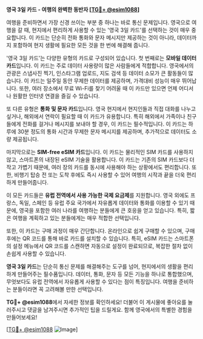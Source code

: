 **영국 3일 카드 - 여행의 완벽한 동반자 [[TG💪+ @esim1088](https://t.me/s/esim1088)]**

여행을 준비하면서 가장 신경 쓰이는 부분 중 하나는 바로 통신 문제입니다. 영국으로 여행을 갈 때, 현지에서 편리하게 사용할 수 있는 '영국 3일 카드'를 선택하는 것이 매우 중요합니다. 이 카드는 단순히 전화 통화와 문자 메시지만 제공하는 것이 아니라, 데이터까지 포함하여 현지 생활에 필요한 모든 것을 한 번에 해결해 줍니다.

'영국 3일 카드'는 다양한 유형의 카드로 구성되어 있습니다. 첫 번째로는 **모바일 데이터 카드**입니다. 이 카드는 주로 데이터 사용량이 많은 사람들에게 적합합니다. 영국에서의 관광은 스냅사진 찍기, 인스타그램 업로드, 지도 검색 등 데이터 소모가 큰 활동들이 많습니다. 이 카드는 일주일 동안 무제한 데이터를 제공하며, 가격대비 성능이 매우 뛰어납니다. 또한, 여러 장소에서 무료 Wi-Fi를 찾기 어려울 때 이 카드만 있으면 언제 어디서나 원활한 인터넷 연결을 즐길 수 있습니다.

또 다른 유형은 **통화 및 문자 카드**입니다. 영국 현지에서 현지인들과 직접 대화를 나누고 싶거나, 해외에서 연락이 필요할 때 이 카드가 유용합니다. 특히 해외에서 가족이나 친구들에게 전화를 걸거나 메시지를 보내야 할 경우, 이 카드는 필수적입니다. 이 카드는 하루에 30분 정도의 통화 시간과 무제한 문자 메시지를 제공하며, 추가적으로 데이터도 소량 제공됩니다.

마지막으로는 **SIM-free eSIM 카드**입니다. 이 카드는 물리적인 SIM 카드를 사용하지 않고, 스마트폰의 내장된 eSIM 기술을 활용합니다. 이 카드는 기존의 SIM 카드보다 더 작고 가볍기 때문에, 여러 장의 카드를 동시에 사용해야 하는 상황에서도 편리합니다. 또한, 비행기 탑승 전 또는 도착 후에도 즉시 사용할 수 있어 여행의 시작과 끝을 더욱 편리하게 만들어줍니다.

이 모든 카드들은 **유럽 전역에서 사용 가능한 국제 요금제**를 지원합니다. 영국 외에도 프랑스, 독일, 스페인 등 유럽 주요 국가에서 자유롭게 데이터와 통화를 이용할 수 있기 때문에, 영국을 포함한 여러 나라를 여행하는 분들에게 큰 호응을 얻고 있습니다. 특히, 짧은 여행을 계획하고 있는 분들에게는 매우 적합한 선택입니다.

또한, 이 카드는 구매 과정이 매우 간단합니다. 온라인으로 쉽게 구매할 수 있으며, 구매 후에는 QR 코드를 통해 바로 카드를 설치할 수 있습니다. 특히, eSIM 카드는 스마트폰의 설정 메뉴에서 QR 코드를 스캔하면 자동으로 설정이 완료되므로, 복잡한 절차 없이 손쉽게 사용할 수 있습니다.

**영국 3일 카드**는 단순히 통신 문제를 해결해주는 도구를 넘어, 현지에서의 생활을 편리하게 만들어주는 필수품입니다. 데이터, 통화, 문자 등 모든 기능을 하나로 통합했으며, 무엇보다도 유럽 전역에서 자유롭게 사용할 수 있다는 점이 특징입니다. 여행을 준비하는 분들이라면 꼭 고려해볼 만한 선택입니다.

**TG💪+ @esim1088**에서 자세한 정보를 확인하세요! 더불어 이 게시물에 좋아요를 눌러주시고 댓글을 남겨주시면 추가적인 팁을 드릴게요. 함께 영국에서의 특별한 경험을 만들어보세요!

[[TG💪+ @esim1088](https://t.me/s/esim1088) ![Image](https://i.postimg.cc/Y0z9fWf4/image.png)]